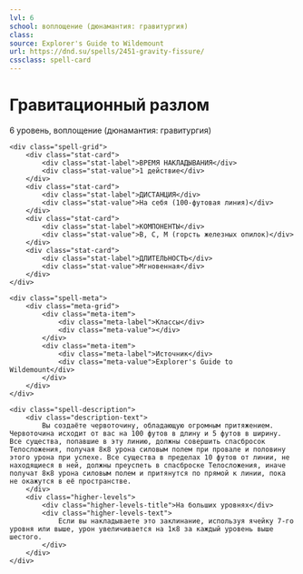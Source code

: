 ```yaml
---
lvl: 6
school: воплощение (дюнамантия: гравитургия)
class: 
source: Explorer's Guide to Wildemount
url: https://dnd.su/spells/2451-gravity-fissure/
cssclass: spell-card
---
```


<div class="spell-container">
    <div class="spell-header">
        <h1 class="spell-name">Гравитационный разлом</h1>
        <div class="spell-level">6 уровень, воплощение (дюнамантия: гравитургия)</div>
    </div>
    
    <div class="spell-grid">
        <div class="stat-card">
            <div class="stat-label">ВРЕМЯ НАКЛАДЫВАНИЯ</div>
            <div class="stat-value">1 действие</div>
        </div>
        <div class="stat-card">
            <div class="stat-label">ДИСТАНЦИЯ</div>
            <div class="stat-value">На себя (100-футовая линия)</div>
        </div>
        <div class="stat-card">
            <div class="stat-label">КОМПОНЕНТЫ</div>
            <div class="stat-value">В, С, М (горсть железных опилок)</div>
        </div>
        <div class="stat-card">
            <div class="stat-label">ДЛИТЕЛЬНОСТЬ</div>
            <div class="stat-value">Мгновенная</div>
        </div>
    </div>
    
    <div class="spell-meta">
        <div class="meta-grid">
            <div class="meta-item">
                <div class="meta-label">Классы</div>
                <div class="meta-value"></div>
            </div>
            <div class="meta-item">
                <div class="meta-label">Источник</div>
                <div class="meta-value">Explorer's Guide to Wildemount</div>
            </div>
        </div>
    </div>
    
    <div class="spell-description">
        <div class="description-text">
            Вы создаёте червоточину, обладающую огромным притяжением. Червоточина исходит от вас на 100 футов в длину и 5 футов в ширину. Все существа, попавшие в эту линию, должны совершить спасбросок Телосложения, получая 8к8 урона силовым полем при провале и половину этого урона при успехе. Все существа в пределах 10 футов от линии, не находящиеся в ней, должны преуспеть в спасброске Телосложения, иначе получат 8к8 урона силовым полем и притянутся по прямой к линии, пока не окажутся в её пространстве.
        </div>
        <div class="higher-levels">
            <div class="higher-levels-title">На больших уровнях</div>
            <div class="higher-levels-text">
                Если вы накладываете это заклинание, используя ячейку 7-го уровня или выше, урон увеличивается на 1к8 за каждый уровень выше шестого.
            </div>
        </div>
    </div>
</div>